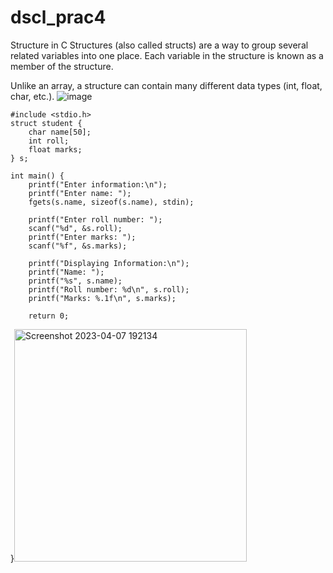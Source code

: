 # dscl_prac4
Structure in C
Structures (also called structs) are a way to group several related variables into one place. Each variable in the structure is known as a member of the structure.

Unlike an array, a structure can contain many different data types (int, float, char, etc.).
![image](https://user-images.githubusercontent.com/124857385/234312046-2113df4c-6296-4272-bc1d-ad1f1f91fa7b.png)


    #include <stdio.h>
    struct student {
        char name[50];
        int roll;
        float marks;
    } s;

    int main() {
        printf("Enter information:\n");
        printf("Enter name: ");
        fgets(s.name, sizeof(s.name), stdin);

        printf("Enter roll number: ");
        scanf("%d", &s.roll);
        printf("Enter marks: ");
        scanf("%f", &s.marks);

        printf("Displaying Information:\n");
        printf("Name: ");
        printf("%s", s.name);
        printf("Roll number: %d\n", s.roll);
        printf("Marks: %.1f\n", s.marks);

        return 0;
}<img width="372" alt="Screenshot 2023-04-07 192134" src="https://user-images.githubusercontent.com/124857385/230707816-88e7fa57-9376-4f46-a71f-87c3ef06e85d.png">
